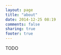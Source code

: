 ```yaml
---
layout: page
title: "about"
date: 2014-12-25 08:19
comments: false
sharing: true
footer: true
---
```


TODO
